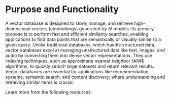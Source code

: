 # Purpose and Functionality

A vector database is designed to store, manage, and retrieve high-dimensional vectors (embeddings) generated by AI models. Its primary purpose is to perform fast and efficient similarity searches, enabling applications to find data points that are semantically or visually similar to a given query. Unlike traditional databases, which handle structured data, vector databases excel at managing unstructured data like text, images, and audio by converting them into dense vector representations. They use indexing techniques, such as approximate nearest neighbor (ANN) algorithms, to quickly search large datasets and return relevant results. Vector databases are essential for applications like recommendation systems, semantic search, and content discovery, where understanding and retrieving similar items is crucial.

Learn more from the following resources:

